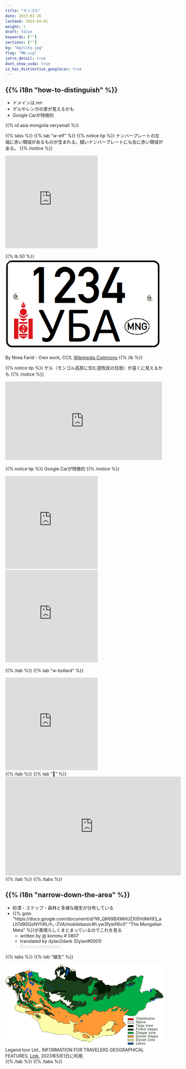 ```yaml
---
title: "モンゴル"
date: 2023-02-26
lastmod: 2023-04-01
weight: 1
draft: false
keywords: [""]
sections: [""]
bg: "bg/city.jpg"
flag: "MN.svg"
jetro_detail: true
dont_show_usda: true
is_has_distinctive_googlecar: true
---
```


<div class="main-desciption country-description">
    <h2 class="section-title">{{% i18n "how-to-distinguish" %}}</h2>
    <ul class="rule-list">
        <li>ドメインは<span class="quiz">.mn</span></li>
        <li><span class="quiz">ゲル</span>やレンガの家が見えるかも</li>
        <li>Google Carが特徴的</li>
    </ul>
    {{% rd asia mongolia verysmall %}}
</div>


{{% tabs  %}}
{{% tab "w-etf" %}}
{{% notice tip %}}
ナンバープレートの左端に赤い領域があるものが含まれる。細いナンバープレートにも左に赤い領域がある。
{{% /notice %}}
<div class="googlemap-if">

<iframe src="https://www.google.com/maps/embed?pb=!4v1682046899112!6m8!1m7!1sKuw22hLewwiyPoPrZTzy6g!2m2!1d47.90930038223645!2d106.8945407917039!3f203.7848512587613!4f-18.274573971809104!5f3.324011130042059" width="295" height="295" style="border:0;" allowfullscreen="" loading="lazy" referrerpolicy="no-referrer-when-downgrade"></iframe>
</div>

{{% lb 50 %}}
![](2023-04-21-12-14-43.png)

By Nima Farid - Own work, CC0, <a href="https://commons.wikimedia.org/w/index.php?curid=46082692">Wikimedia Commons</a>
{{% /lb %}}



{{% notice tip %}}
ゲル（モンゴル高原に住む遊牧民の住居）が遠くに見えるかも
{{% /notice %}}
<div class="googlemap-if">
<iframe src="https://www.google.com/maps/embed?pb=!4v1683544541562!6m8!1m7!1sLzSzFF-fuINaSF9qOJuIeg!2m2!1d46.59642300410125!2d94.29094856040138!3f5.065133094351552!4f-3.7597825709961086!5f1.4100178480793728" width="500" height="250" style="border:0;" allowfullscreen="" loading="lazy" referrerpolicy="no-referrer-when-downgrade"></iframe>
</div>

{{% notice tip %}}
Google Carが特徴的
{{% /notice %}}
<div class="googlemap-if">
<iframe src="https://www.google.com/maps/embed?pb=!4v1683544358882!6m8!1m7!1sNBYunW0vGs0HCeaKFPbQag!2m2!1d47.11802985898382!2d117.215813157299!3f237.8066084902285!4f-11.071281978219758!5f0.4000000000000002" width="295" height="295" style="border:0;" allowfullscreen="" loading="lazy" referrerpolicy="no-referrer-when-downgrade"></iframe>
<iframe src="https://www.google.com/maps/embed?pb=!4v1683645578424!6m8!1m7!1sLQlGCmJkEJ4vmCkHc8icfg!2m2!1d49.80171646553228!2d107.6689993972046!3f107.57000627590213!4f-58.03443861392079!5f0.7820865974627469" width="295" height="295" style="border:0;" allowfullscreen="" loading="lazy" referrerpolicy="no-referrer-when-downgrade"></iframe>
</div>

{{% /tab %}}
{{% tab "w-bollard" %}}
<div class="googlemap-if">
<iframe src="https://www.google.com/maps/embed?pb=!4v1683544466495!6m8!1m7!1syidsYCGzR_YO6U3miErVIQ!2m2!1d49.52617571143846!2d100.782051413203!3f295.6482329235562!4f-14.513510349539487!5f3.325193203789971" width="295" height="295" style="border:0;" allowfullscreen="" loading="lazy" referrerpolicy="no-referrer-when-downgrade"></iframe>
</div>
{{% /tab %}}
{{% tab "🎥" %}}
<div class="googlemap-if">
<iframe width="560" height="315" src="https://www.youtube.com/embed/q5XfoN9lEqU?start=20" title="YouTube video player" frameborder="0" allow="accelerometer; autoplay; clipboard-write; encrypted-media; gyroscope; picture-in-picture; web-share" allowfullscreen></iframe>
</div>
{{% /tab %}}
{{% /tabs %}}



<div class="main-desciption area-description">
    <h2 class="section-title">{{% i18n "narrow-down-the-area" %}}</h2>
    <ul class="rule-list">
        <li>砂漠・ステップ・森林と多様な植生が分布している</li>
        <li>{{% goto "https://docs.google.com/document/d/1W_QK69BXMHUZXI5VdNH93_aLhTd9SQzNYhRLrh_-ZVA/mobilebasic#h.yw3fyiefi6c0" "The Mongolian Meta" %}}が素晴らしくまとまっているのでこれを見る
            <ul>
                <li>written by @ kommu # 0807</li>
                <li>translated by dylan2dank (DyIan#0001)</li>
                <li style="opacity: 0.2;transition: all 0.5s 0s ease;" class="hover-opacity-1">Bonne continuation,</li>
            </ul>
    </ul>
</div>


{{% tabs %}}
{{% tab "植生" %}}
<div class="googlemap-if">
<div class="unclickable"><img src="map6.gif" /></div>
<div class="description-wide">
Legend tour Ltd., INFORMATION FOR TRAVELERS GEOGRAPHICAL FEATURES, <a href="https://www.legendtour.ru/eng/mongolia/informations/geographical_features.shtml">Link</a>, 2023年5月1日に利用.
</div>
</div>
{{% /tab %}}
{{% /tabs %}}

